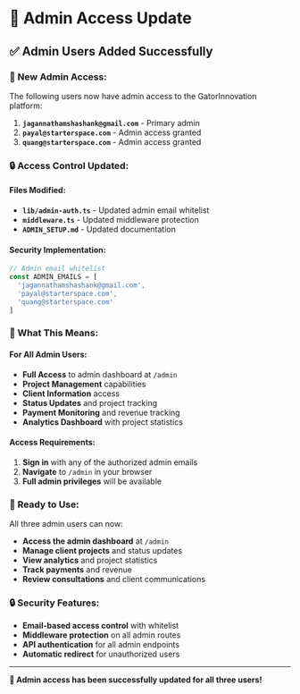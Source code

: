 # 🔐 Admin Access Update

## ✅ **Admin Users Added Successfully**

### **🎯 New Admin Access:**

The following users now have admin access to the GatorInnovation platform:

1. **`jagannathamshashank@gmail.com`** - Primary admin
2. **`payal@starterspace.com`** - Admin access granted
3. **`quang@starterspace.com`** - Admin access granted

### **🔒 Access Control Updated:**

#### **Files Modified:**
- **`lib/admin-auth.ts`** - Updated admin email whitelist
- **`middleware.ts`** - Updated middleware protection
- **`ADMIN_SETUP.md`** - Updated documentation

#### **Security Implementation:**
```typescript
// Admin email whitelist
const ADMIN_EMAILS = [
  'jagannathamshashank@gmail.com',
  'payal@starterspace.com',
  'quang@starterspace.com'
]
```

### **🎯 What This Means:**

#### **For All Admin Users:**
- **Full Access** to admin dashboard at `/admin`
- **Project Management** capabilities
- **Client Information** access
- **Status Updates** and project tracking
- **Payment Monitoring** and revenue tracking
- **Analytics Dashboard** with project statistics

#### **Access Requirements:**
1. **Sign in** with any of the authorized admin emails
2. **Navigate** to `/admin` in your browser
3. **Full admin privileges** will be available

### **🚀 Ready to Use:**

All three admin users can now:
- **Access the admin dashboard** at `/admin`
- **Manage client projects** and status updates
- **View analytics** and project statistics
- **Track payments** and revenue
- **Review consultations** and client communications

### **🔒 Security Features:**

- **Email-based access control** with whitelist
- **Middleware protection** on all admin routes
- **API authentication** for all admin endpoints
- **Automatic redirect** for unauthorized users

---

**🎉 Admin access has been successfully updated for all three users!**

